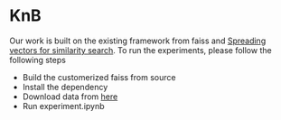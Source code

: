 # KnB

Our work is built on the existing framework from faiss and [Spreading vectors for similarity search](https://github.com/facebookresearch/spreadingvectors). To run the experiments, please follow the following steps


- Build the customerized faiss from source
- Install the dependency
- Download data from [here]()
- Run experiment.ipynb